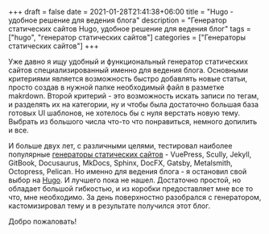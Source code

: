 +++ 
draft = false
date = 2021-01-28T21:41:38+06:00
title = "Hugo - удобное решение для ведения блога"
description = "Генератор статических сайтов Hugo, удобное решение для ведения блог"
tags = ["hugo", "генератор статических сайтов"]
categories = ["Генераторы статических сайтов"]
+++

Уже давно я ищу удобный и функциональный генератор статических сайтов специализированный именно для ведения блога. 
Основными критериями является возможность быстро добавлять новые статьи, просто создав в нужной папке необходимый файл в разметке makrdown. Второй критерий - это возможность искать записи по тегам, и разделять их на категории, ну и чтобы была достаточно большая база готовых UI шаблонов, не хотелось бы с нуля верстать новую тему. Выбрать из большого числа что-то что понравиться, немного допилить и все.   

И больше двух лет, с различными целями, тестировал наиболее популярные [генераторы статических сайтов](https://jamstack.org/generators/) - VuePress, Scully, Jekyll, GitBook, Docusaurus, MkDocs, Sphinx, DocFX, Gatsby, Metalsmith, Octopress, Pelican. Но именно для ведения блога - я остановил свой выбор на [Hugo](https://gohugo.io/). И лучшего пока не нашел. Достаточно простой, но обладает большой гибкостью, и из коробки предоставляет мне все то что, мне необходимо. За день поверхностно разобрался с генератором, кастомизировал тему и в результате получился этот блог. 

Добро пожаловать!


